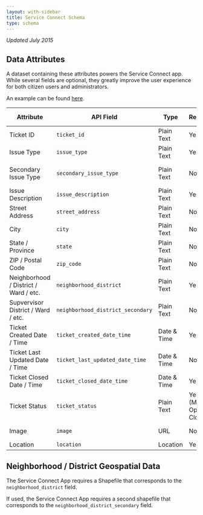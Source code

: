 ```yaml
---
layout: with-sidebar
title: Service Connect Schema
type: schema
---
```


_Updated July 2015_

## Data Attributes

A dataset containing these attributes powers the Service Connect app.  While several fields are optional, they greatly improve the user experience for both citizen users and administrators.  

An example can be found [here](https://scs.demo.socrata.com/Government/NOLA-311-App-Data/kdi4-pasu).  

| Attribute                             | API Field                          | Type        | Required | Role within app                     |
| ---                                   | ---                                | ---         | ---      | ---                                 |
| Ticket ID                             | `ticket_id`                        | Plain Text  | Yes      | Unique ID, search                   |
| Issue Type                            | `issue_type`                       | Plain Text  | Yes      | Categorization, filtering           |
| Secondary Issue Type                  | `secondary_issue_type`             | Plain Text  | No       | Secondary categorization, filtering |
| Issue Description                     | `issue_description`                | Plain Text  | Yes      | User-facing context                 |
| Street Address                        | `street_address`                   | Plain Text  | No       | Search                              |
| City                                  | `city`                             | Plain Text  | No       | Search                              |
| State / Province                      | `state`                            | Plain Text  | No       | Search                              |
| ZIP / Postal Code                     | `zip_code`                         | Plain Text      | No       | Search                              |
| Neighborhood / District / Ward / etc. | `neighborhood_district`            | Plain Text  | Yes      | Filtering, categorization           |
| Supvervisor District / Ward / etc.    | `neighborhood_district_secondary`  | Plain Text  | No       | Filtering, categorization           |
| Ticket Created Date / Time            | `ticket_created_date_time`         | Date & Time | Yes      | Filtering, charting                 |
| Ticket Last Updated Date / Time       | `ticket_last_updated_date_time`    | Date & Time | No       | Filtering, charting                 |
| Ticket Closed Date / Time             | `ticket_closed_date_time`          | Date & Time | Yes      | Filtering, charting                 |
| Ticket Status                         | `ticket_status`                    | Plain Text  | Yes (Must be Open or Closed)     | Filtering, charting                 |
| Image                                 | `image`                            | URL         | No       | User-facing context                 |
| Location                              | `location`                         | Location    | Yes      | Mapping                             |
## Neighborhood / District Geospatial Data

The Service Connect App requires a Shapefile that corresponds to the `neighborhood_district` field.

If used, the Service Connect App requires a second shapefile that corresponds to the `neighborhood_district_secondary` field.
